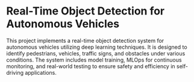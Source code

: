 # Real-Time Object Detection for Autonomous Vehicles

This project implements a real-time object detection system for autonomous vehicles utilizing deep learning techniques. It is designed to identify pedestrians, vehicles, traffic signs, and obstacles under various conditions. The system includes model training, MLOps for continuous monitoring, and real-world testing to ensure safety and efficiency in self-driving applications.
